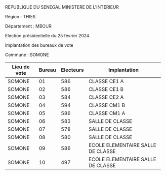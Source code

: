 REPUBLIQUE DU SENEGAL MINISTERE DE L'INTERIEUR

Région : THIES

Département : MBOUR

Election présidentielle du 25 février 2024

Implantation des bureaux de vote

Commune : SOMONE

| Lieu de vote | Bureau | Electeurs | Implantation |
| - | - | - | - |
| SOMONE | 01 | 586 | CLASSE CE1 A |
| SOMONE | 02 | 586 | CLASSE CE1 B |
| SOMONE | 03 | 584 | CLASSE CE2 A |
| SOMONE | 04 | 594 | CLASSE CM1 B |
| SOMONE | 05 | 586 | CLASSE CM1 A |
| SOMONE | 06 | 583 | SALLE DE CLASSE |
| SOMONE | 07 | 578 | SALLE DE CLASSE |
| SOMONE | 08 | 580 | SALLE DE CLASSE |
| SOMONE | 09 | 586 | ECOLE ELEMENTAIRE SALLE DE CLASSE |
| SOMONE | 10 | 497 | ECOLE ELEMENTAIRE SALLE DE CLASSE |

<!-- PageNumber="29/30" -->
